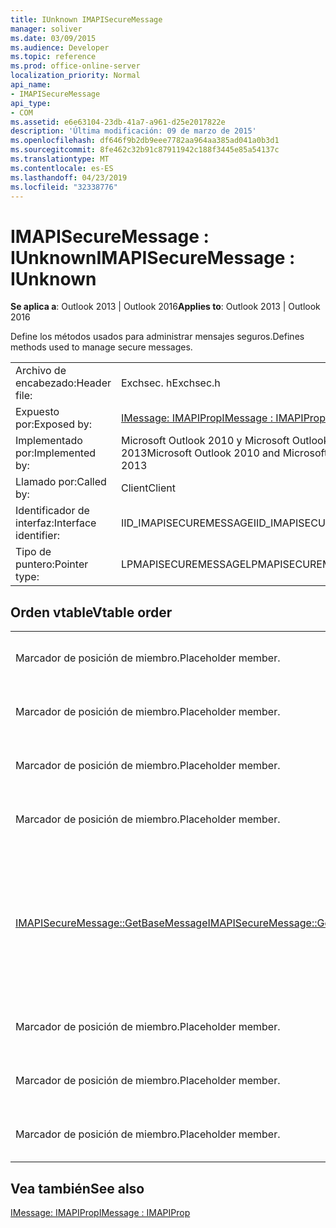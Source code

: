 ```yaml
---
title: IUnknown IMAPISecureMessage
manager: soliver
ms.date: 03/09/2015
ms.audience: Developer
ms.topic: reference
ms.prod: office-online-server
localization_priority: Normal
api_name:
- IMAPISecureMessage
api_type:
- COM
ms.assetid: e6e63104-23db-41a7-a961-d25e2017822e
description: 'Última modificación: 09 de marzo de 2015'
ms.openlocfilehash: df646f9b2db9eee7782aa964aa385ad041a0b3d1
ms.sourcegitcommit: 8fe462c32b91c87911942c188f3445e85a54137c
ms.translationtype: MT
ms.contentlocale: es-ES
ms.lasthandoff: 04/23/2019
ms.locfileid: "32338776"
---
```

# <a name="imapisecuremessage--iunknown"></a><span data-ttu-id="30d6f-103">IMAPISecureMessage : IUnknown</span><span class="sxs-lookup"><span data-stu-id="30d6f-103">IMAPISecureMessage : IUnknown</span></span>

  
  
<span data-ttu-id="30d6f-104">**Se aplica a**: Outlook 2013 | Outlook 2016</span><span class="sxs-lookup"><span data-stu-id="30d6f-104">**Applies to**: Outlook 2013 | Outlook 2016</span></span> 
  
<span data-ttu-id="30d6f-105">Define los métodos usados para administrar mensajes seguros.</span><span class="sxs-lookup"><span data-stu-id="30d6f-105">Defines methods used to manage secure messages.</span></span>
  
|||
|:-----|:-----|
|<span data-ttu-id="30d6f-106">Archivo de encabezado:</span><span class="sxs-lookup"><span data-stu-id="30d6f-106">Header file:</span></span>  <br/> |<span data-ttu-id="30d6f-107">Exchsec. h</span><span class="sxs-lookup"><span data-stu-id="30d6f-107">Exchsec.h</span></span>  <br/> |
|<span data-ttu-id="30d6f-108">Expuesto por:</span><span class="sxs-lookup"><span data-stu-id="30d6f-108">Exposed by:</span></span>  <br/> |[<span data-ttu-id="30d6f-109">IMessage: IMAPIProp</span><span class="sxs-lookup"><span data-stu-id="30d6f-109">IMessage : IMAPIProp</span></span>](imessageimapiprop.md) <br/> |
|<span data-ttu-id="30d6f-110">Implementado por:</span><span class="sxs-lookup"><span data-stu-id="30d6f-110">Implemented by:</span></span>  <br/> |<span data-ttu-id="30d6f-111">Microsoft Outlook 2010 y Microsoft Outlook 2013</span><span class="sxs-lookup"><span data-stu-id="30d6f-111">Microsoft Outlook 2010 and Microsoft Outlook 2013</span></span>  <br/> |
|<span data-ttu-id="30d6f-112">Llamado por:</span><span class="sxs-lookup"><span data-stu-id="30d6f-112">Called by:</span></span>  <br/> |<span data-ttu-id="30d6f-113">Client</span><span class="sxs-lookup"><span data-stu-id="30d6f-113">Client</span></span>  <br/> |
|<span data-ttu-id="30d6f-114">Identificador de interfaz:</span><span class="sxs-lookup"><span data-stu-id="30d6f-114">Interface identifier:</span></span>  <br/> |<span data-ttu-id="30d6f-115">IID_IMAPISECUREMESSAGE</span><span class="sxs-lookup"><span data-stu-id="30d6f-115">IID_IMAPISECUREMESSAGE</span></span>  <br/> |
|<span data-ttu-id="30d6f-116">Tipo de puntero:</span><span class="sxs-lookup"><span data-stu-id="30d6f-116">Pointer type:</span></span>  <br/> |<span data-ttu-id="30d6f-117">LPMAPISECUREMESSAGE</span><span class="sxs-lookup"><span data-stu-id="30d6f-117">LPMAPISECUREMESSAGE</span></span>  <br/> |
   
## <a name="vtable-order"></a><span data-ttu-id="30d6f-118">Orden vtable</span><span class="sxs-lookup"><span data-stu-id="30d6f-118">Vtable order</span></span>

|||
|:-----|:-----|
|<span data-ttu-id="30d6f-119">Marcador de posición de miembro.</span><span class="sxs-lookup"><span data-stu-id="30d6f-119">Placeholder member.</span></span>  <br/> |<span data-ttu-id="30d6f-120">No es compatible o documentado.</span><span class="sxs-lookup"><span data-stu-id="30d6f-120">Not supported or documented.</span></span>  <br/> |
|<span data-ttu-id="30d6f-121">Marcador de posición de miembro.</span><span class="sxs-lookup"><span data-stu-id="30d6f-121">Placeholder member.</span></span>  <br/> |<span data-ttu-id="30d6f-122">No es compatible o documentado.</span><span class="sxs-lookup"><span data-stu-id="30d6f-122">Not supported or documented.</span></span>  <br/> |
|<span data-ttu-id="30d6f-123">Marcador de posición de miembro.</span><span class="sxs-lookup"><span data-stu-id="30d6f-123">Placeholder member.</span></span>  <br/> |<span data-ttu-id="30d6f-124">No es compatible o documentado.</span><span class="sxs-lookup"><span data-stu-id="30d6f-124">Not supported or documented.</span></span>  <br/> |
|<span data-ttu-id="30d6f-125">Marcador de posición de miembro.</span><span class="sxs-lookup"><span data-stu-id="30d6f-125">Placeholder member.</span></span>  <br/> |<span data-ttu-id="30d6f-126">No es compatible o documentado.</span><span class="sxs-lookup"><span data-stu-id="30d6f-126">Not supported or documented.</span></span>  <br/> |
|[<span data-ttu-id="30d6f-127">IMAPISecureMessage::GetBaseMessage</span><span class="sxs-lookup"><span data-stu-id="30d6f-127">IMAPISecureMessage::GetBaseMessage</span></span>](imapisecuremessage-getbasemessage.md) <br/> |<span data-ttu-id="30d6f-128">Recupera el [IMessage: IMAPIProp](imessageimapiprop.md) subyacente que este [IMAPISecureMessage: IUnknown](imapisecuremessageiunknown.md) está encapsulando.</span><span class="sxs-lookup"><span data-stu-id="30d6f-128">Retrieves the underlying [IMessage : IMAPIProp](imessageimapiprop.md) that this [IMAPISecureMessage : IUnknown](imapisecuremessageiunknown.md) is encapsulating.</span></span>  <br/> |
|<span data-ttu-id="30d6f-129">Marcador de posición de miembro.</span><span class="sxs-lookup"><span data-stu-id="30d6f-129">Placeholder member.</span></span>  <br/> |<span data-ttu-id="30d6f-130">No es compatible o documentado.</span><span class="sxs-lookup"><span data-stu-id="30d6f-130">Not supported or documented.</span></span>  <br/> |
|<span data-ttu-id="30d6f-131">Marcador de posición de miembro.</span><span class="sxs-lookup"><span data-stu-id="30d6f-131">Placeholder member.</span></span>  <br/> |<span data-ttu-id="30d6f-132">No es compatible o documentado.</span><span class="sxs-lookup"><span data-stu-id="30d6f-132">Not supported or documented.</span></span>  <br/> |
|<span data-ttu-id="30d6f-133">Marcador de posición de miembro.</span><span class="sxs-lookup"><span data-stu-id="30d6f-133">Placeholder member.</span></span>  <br/> |<span data-ttu-id="30d6f-134">No es compatible o documentado.</span><span class="sxs-lookup"><span data-stu-id="30d6f-134">Not supported or documented.</span></span>  <br/> |
   
## <a name="see-also"></a><span data-ttu-id="30d6f-135">Vea también</span><span class="sxs-lookup"><span data-stu-id="30d6f-135">See also</span></span>



[<span data-ttu-id="30d6f-136">IMessage: IMAPIProp</span><span class="sxs-lookup"><span data-stu-id="30d6f-136">IMessage : IMAPIProp</span></span>](imessageimapiprop.md)

